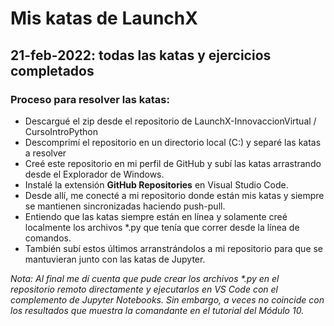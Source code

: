 # Mis katas de LaunchX

## 21-feb-2022: todas las katas y ejercicios completados

### Proceso para resolver las katas:
- Descargué el zip desde el repositorio de LaunchX-InnovaccionVirtual / CursoIntroPython
- Descomprimí el repositorio en un directorio local (C:\) y separé las katas a resolver
- Creé este repositorio en mi perfil de GitHub y subí las katas arrastrando desde el Explorador de Windows.
- Instalé la extensión **GitHub Repositories** en Visual Studio Code.
- Desde allí, me conecté a mi repositorio donde están mis katas y siempre se mantienen sincronizadas haciendo push-pull.
- Entiendo que las katas siempre están en línea y solamente creé localmente los archivos \*.py que tenía que correr desde la línea de comandos.
- También subí estos últimos arranstrándolos a mi repositorio para que se mantuvieran junto con las katas de Jupyter.

_Nota: Al final me dí cuenta que pude crear los archivos \*.py en el repositorio remoto directamente y ejecutarlos en VS Code con el complemento de Jupyter Notebooks. Sin embargo, a veces no coincide con los resultados que muestra la comandante en el tutorial del Módulo 10._
